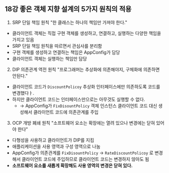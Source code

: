 ## 18강 좋은 객체 지향 설계의 5가지 원칙의 적용
1. SRP 단일 책임 원칙
   "한 클래스는 하나의 책임만 가져야 한다."
- 클라이언트 객체는 직접 구현 객체를 생성하고, 연결하고, 실행하는 다양한 책임을 가지고 있음
- SRP 단일 책임 원칙을 따르면서 관심사를 분리함
- 구현 객체를 생성하고 연결하는 책임은 AppConfig가 담당
- 클라이언트 객체는 실행하는 책임만 담당

2. DIP 의존관계 역전 원칙
   "프로그래머는 추상화에 의존해야지, 구체화에 의존하면 안된다."
- 클라이언트 코드가 ```DiscountPolicoy``` 추상화 인터페이스에만 의존하도록 코드를 변경했다ㅏ.
- 하지만 클라이언트 코드는 인터페이스만으로는 아무것도 실행할 수 없다.
  - -> AppConfig가 ```FixDisountPolicy``` 객체 인스턴스 클라이언트 코드 대신 생성해서 클라이언트 코드에 의존관계를 주입

3. OCP 개방 폐쇄 원칙
   "소프트웨어 요소는 확장에는 열려 있으나 변경에는 닫혀 있어야 한다"
- 다형성을 사용하고 클라이언트가 DIP를 지킴
- 애플리케이션을 사용 영역과 구성 영역으로 나눔
- AppConfig가 의존관계를 ```FixDisountPolicy``` -> ```RateDiscountPolicoy``` 로 변경해서 클라이언트 코드에 주입하므로 클라이언트 코드는 변경하지 않아도 됨
- **소프트웨어 요소를 새롭게 확장해도 사용 영역의 변경은 닫혀 있다.**

